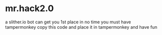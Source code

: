 # mr.hack2.0
a slither.io bot can get you 1st place in no time
you must have tampermonkey copy this code and place it in tampermonkey and have fun
